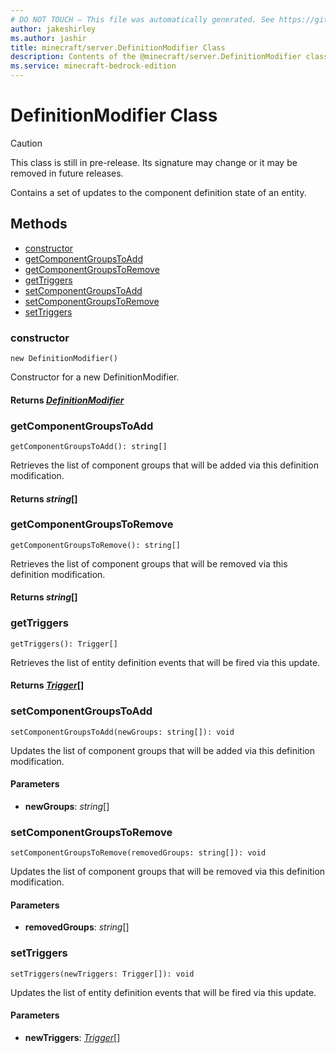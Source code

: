 ```yaml
---
# DO NOT TOUCH — This file was automatically generated. See https://github.com/mojang/minecraftapidocsgenerator to modify descriptions, examples, etc.
author: jakeshirley
ms.author: jashir
title: minecraft/server.DefinitionModifier Class
description: Contents of the @minecraft/server.DefinitionModifier class.
ms.service: minecraft-bedrock-edition
---
```

# DefinitionModifier Class

> [!CAUTION]
> This class is still in pre-release.  Its signature may change or it may be removed in future releases.

Contains a set of updates to the component definition state of an entity.

## Methods
- [constructor](#constructor)
- [getComponentGroupsToAdd](#getcomponentgroupstoadd)
- [getComponentGroupsToRemove](#getcomponentgroupstoremove)
- [getTriggers](#gettriggers)
- [setComponentGroupsToAdd](#setcomponentgroupstoadd)
- [setComponentGroupsToRemove](#setcomponentgroupstoremove)
- [setTriggers](#settriggers)

### **constructor**
`
new DefinitionModifier()
`

Constructor for a new DefinitionModifier.

#### **Returns** [*DefinitionModifier*](DefinitionModifier.md)

### **getComponentGroupsToAdd**
`
getComponentGroupsToAdd(): string[]
`

Retrieves the list of component groups that will be added via this definition modification.

#### **Returns** *string*[]

### **getComponentGroupsToRemove**
`
getComponentGroupsToRemove(): string[]
`

Retrieves the list of component groups that will be removed via this definition modification.

#### **Returns** *string*[]

### **getTriggers**
`
getTriggers(): Trigger[]
`

Retrieves the list of entity definition events that will be fired via this update.

#### **Returns** [*Trigger*](Trigger.md)[]

### **setComponentGroupsToAdd**
`
setComponentGroupsToAdd(newGroups: string[]): void
`

Updates the list of component groups that will be added via this definition modification.

#### **Parameters**
- **newGroups**: *string*[]

### **setComponentGroupsToRemove**
`
setComponentGroupsToRemove(removedGroups: string[]): void
`

Updates the list of component groups that will be removed via this definition modification.

#### **Parameters**
- **removedGroups**: *string*[]

### **setTriggers**
`
setTriggers(newTriggers: Trigger[]): void
`

Updates the list of entity definition events that will be fired via this update.

#### **Parameters**
- **newTriggers**: [*Trigger*](Trigger.md)[]
